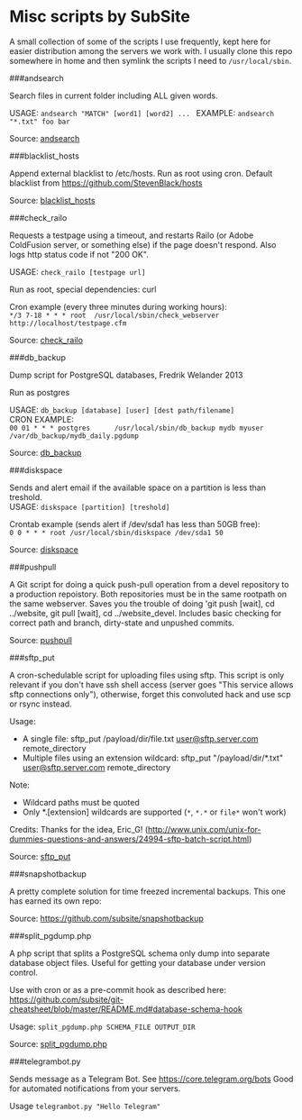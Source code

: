 
# Misc scripts by SubSite

A small collection of some of the scripts I use frequently, kept here for easier distribution among the servers we work with. I usually clone this repo somewhere in home and then symlink the scripts I need to `/usr/local/sbin`. 

###andsearch 

Search files in current folder including ALL given words.

USAGE: `andsearch "MATCH" [word1] [word2] ... `
EXAMPLE: `andsearch "*.txt" foo bar`

Source: [andsearch](https://github.com/subsite/misc-scripts/blob/master/andsearch)

###blacklist_hosts

Append external blacklist to /etc/hosts. Run as root using cron. 
Default blacklist from https://github.com/StevenBlack/hosts

Source: [blacklist_hosts](https://github.com/subsite/misc-scripts/blob/master/blacklist_hosts)

###check_railo

Requests a testpage using a timeout, and restarts Railo (or Adobe ColdFusion server, or something else) if the page doesn't respond. Also logs http status code if not "200 OK".

USAGE: `check_railo [testpage url]`

Run as root, special dependencies: curl

Cron example (every three minutes during working hours):   
`*/3 7-18 * * * root  /usr/local/sbin/check_webserver http://localhost/testpage.cfm`

Source: [check_railo](https://github.com/subsite/misc-scripts/blob/master/check_railo)

###db_backup

Dump script for PostgreSQL databases, Fredrik Welander 2013

Run as postgres

USAGE: `db_backup [database] [user] [dest path/filename]`  
CRON EXAMPLE:  
`00 01 * * * postgres      /usr/local/sbin/db_backup mydb myuser /var/db_backup/mydb_daily.pgdump`

Source: [db_backup](https://github.com/subsite/misc-scripts/blob/master/db_backup)

###diskspace

Sends and alert email if the available space on a partition is less than treshold.   
USAGE: `diskspace [partition] [treshold]`  

Crontab example (sends alert if /dev/sda1 has less than 50GB free):  
`0 0 * * * root /usr/local/sbin/diskspace /dev/sda1 50`

Source: [diskspace](https://github.com/subsite/misc-scripts/blob/master/diskspace)

###pushpull

A Git script for doing a quick push-pull operation from a devel repository to a 
production repoistory. Both repositories must be in the same rootpath on the same webserver.
Saves you the trouble of doing 'git push [wait], cd ../website, git pull [wait], cd ../website_devel. 
Includes basic checking for correct path and branch, dirty-state and unpushed commits. 

Source: [pushpull](https://github.com/subsite/misc-scripts/blob/master/pushpull)

###sftp_put

A cron-schedulable script for uploading files using sftp. This script is only relevant if you don't
have ssh shell access (server goes "This service allows sftp connections only"),
otherwise, forget this convoluted hack and use scp or rsync instead.

Usage: 
- A single file: sftp_put /payload/dir/file.txt user@sftp.server.com remote_directory
- Multiple files using an extension wildcard: sftp_put "/payload/dir/*.txt" user@sftp.server.com remote_directory

Note:
- Wildcard paths must be quoted
- Only \*.[extension] wildcards are supported (`*`, `*.*` or `file*` won't work)

Credits:
Thanks for the idea, Eric_G!
(http://www.unix.com/unix-for-dummies-questions-and-answers/24994-sftp-batch-script.html)

Source: [sftp_put](https://github.com/subsite/misc-scripts/blob/master/sftp_put)

###snapshotbackup

A pretty complete solution for time freezed incremental backups. This one has earned its own repo: 

Source: https://github.com/subsite/snapshotbackup

###split_pgdump.php

A php script that splits a PostgreSQL schema only dump into separate database object files. Useful for getting your database under version control.

Use with cron or as a pre-commit hook as described here: https://github.com/subsite/git-cheatsheet/blob/master/README.md#database-schema-hook

Usage: `split_pgdump.php SCHEMA_FILE OUTPUT_DIR`

Source: [split_pgdump.php](https://github.com/subsite/misc-scripts/blob/master/split_pgdump.php)

###telegrambot.py

Sends message as a Telegram Bot. See https://core.telegram.org/bots
Good for automated notifications from your servers.

Usage `telegrambot.py "Hello Telegram"`
